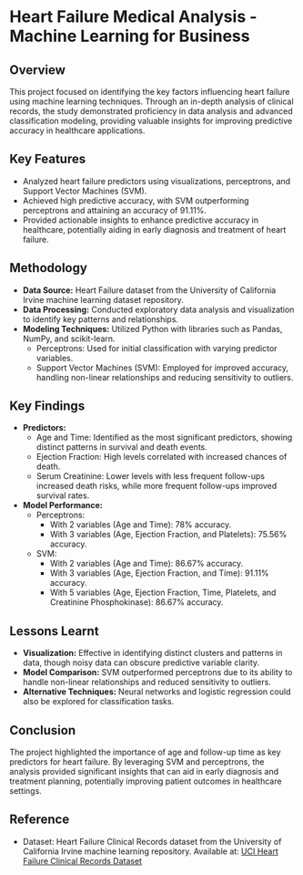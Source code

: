 # Heart Failure Medical Analysis - Machine Learning for Business

## Overview
This project focused on identifying the key factors influencing heart failure using machine learning techniques. Through an in-depth analysis of clinical records, the study demonstrated proficiency in data analysis and advanced classification modeling, providing valuable insights for improving predictive accuracy in healthcare applications.

## Key Features
* Analyzed heart failure predictors using visualizations, perceptrons, and Support Vector Machines (SVM).
* Achieved high predictive accuracy, with SVM outperforming perceptrons and attaining an accuracy of 91.11%.
* Provided actionable insights to enhance predictive accuracy in healthcare, potentially aiding in early diagnosis and treatment of heart failure.

## Methodology
* **Data Source:** Heart Failure dataset from the University of California Irvine machine learning dataset repository.
* **Data Processing:** Conducted exploratory data analysis and visualization to identify key patterns and relationships.
* **Modeling Techniques:** Utilized Python with libraries such as Pandas, NumPy, and scikit-learn.
    * Perceptrons: Used for initial classification with varying predictor variables.
    * Support Vector Machines (SVM): Employed for improved accuracy, handling non-linear relationships and reducing sensitivity to outliers.

## Key Findings
* **Predictors:**
    * Age and Time: Identified as the most significant predictors, showing distinct patterns in survival and death events.
    * Ejection Fraction: High levels correlated with increased chances of death.
    * Serum Creatinine: Lower levels with less frequent follow-ups increased death risks, while more frequent follow-ups improved survival rates.
* **Model Performance:**
    * Perceptrons:
        * With 2 variables (Age and Time): 78% accuracy.
        * With 3 variables (Age, Ejection Fraction, and Platelets): 75.56% accuracy.
    * SVM:
        * With 2 variables (Age and Time): 86.67% accuracy.
        * With 3 variables (Age, Ejection Fraction, and Time): 91.11% accuracy.
        * With 5 variables (Age, Ejection Fraction, Time, Platelets, and Creatinine Phosphokinase): 86.67% accuracy.

## Lessons Learnt
* **Visualization:** Effective in identifying distinct clusters and patterns in data, though noisy data can obscure predictive variable clarity.
* **Model Comparison:** SVM outperformed perceptrons due to its ability to handle non-linear relationships and reduced sensitivity to outliers.
* **Alternative Techniques:** Neural networks and logistic regression could also be explored for classification tasks.

## Conclusion
The project highlighted the importance of age and follow-up time as key predictors for heart failure. By leveraging SVM and perceptrons, the analysis provided significant insights that can aid in early diagnosis and treatment planning, potentially improving patient outcomes in healthcare settings.

## Reference
* Dataset: Heart Failure Clinical Records dataset from the University of California Irvine machine learning repository. Available at: [UCI Heart Failure Clinical Records Dataset](https://archive.ics.uci.edu/ml/datasets/Heart+failure+clinical+records)
